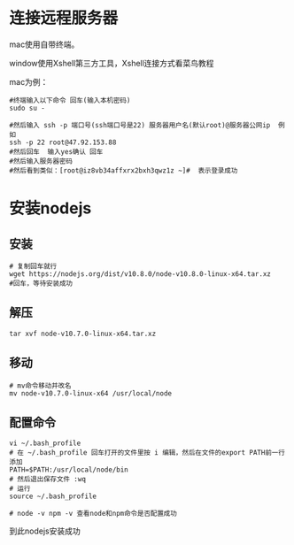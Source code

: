 # 连接远程服务器

mac使用自带终端。

window使用Xshell第三方工具，Xshell连接方式看菜鸟教程

mac为例：

```shell
#终端输入以下命令 回车(输入本机密码)
sudo su -

#然后输入 ssh -p 端口号(ssh端口号是22) 服务器用户名(默认root)@服务器公网ip  例如
ssh -p 22 root@47.92.153.88
#然后回车  输入yes确认 回车
#然后输入服务器密码
#然后看到类似：[root@iz8vb34affxrx2bxh3qwz1z ~]#  表示登录成功
```

# 安装nodejs

## 安装

```shell
# 复制回车就行
wget https://nodejs.org/dist/v10.8.0/node-v10.8.0-linux-x64.tar.xz
#回车，等待安装成功   
```

## 解压

```shell
tar xvf node-v10.7.0-linux-x64.tar.xz
```

## 移动

```shell
# mv命令移动并改名
mv node-v10.7.0-linux-x64 /usr/local/node
```

## 配置命令

```shell
vi ~/.bash_profile
# 在 ~/.bash_profile 回车打开的文件里按 i 编辑，然后在文件的export PATH前一行添加
PATH=$PATH:/usr/local/node/bin
# 然后退出保存文件 :wq
# 运行
source ~/.bash_profile

# node -v npm -v 查看node和npm命令是否配置成功
```

到此nodejs安装成功